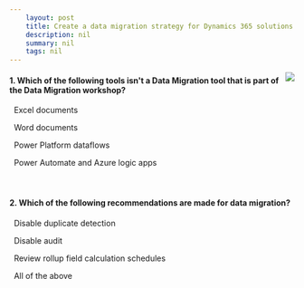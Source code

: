 ```yaml
---
    layout: post
    title: Create a data migration strategy for Dynamics 365 solutions  
    description: nil
    summary: nil
    tags: nil
---
```



 <a target="_blank" href="https://docs.microsoft.com/en-us/learn/modules/data-migration/5-check/"><i class="fas fa-external-link-alt"></i> </a>
 <img align="right" src="https://docs.microsoft.com/en-us/learn/achievements/data-migration.svg">
####  1. Which of the following tools isn't a Data Migration tool that is part of the Data Migration workshop?


<i class='far fa-square'></i> &nbsp;&nbsp;Excel documents

<i class='fas fa-check-square' style='color: Dodgerblue;'></i> &nbsp;&nbsp;Word documents

<i class='far fa-square'></i> &nbsp;&nbsp;Power Platform dataflows

<i class='far fa-square'></i> &nbsp;&nbsp;Power Automate and Azure logic apps
<br />
<br />
<br />

####  2. Which of the following recommendations are made for data migration?


<i class='far fa-square'></i> &nbsp;&nbsp;Disable duplicate detection

<i class='far fa-square'></i> &nbsp;&nbsp;Disable audit

<i class='far fa-square'></i> &nbsp;&nbsp;Review rollup field calculation schedules

<i class='fas fa-check-square' style='color: Dodgerblue;'></i> &nbsp;&nbsp;All of the above
<br />
<br />
<br />
